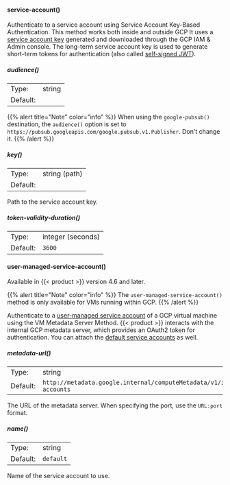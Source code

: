 ---
---
<!-- This file is under the copyright of Axoflow, and licensed under Apache License 2.0, except for using the Axoflow and AxoSyslog trademarks. -->

<!-- headings are intentionally level 4, don't change it -->
#### service-account()

Authenticate to a service account using Service Account Key-Based Authentication. This method works both inside and outside GCP It uses a [service account key](https://cloud.google.com/iam/docs/keys-create-delete) generated and downloaded through the GCP IAM & Admin console. The long-term service account key is used to generate short-term tokens for authentication (also called [self-signed JWT](https://google.aip.dev/auth/4111)).

##### audience()

|                  |                  |
| ---------------- | ---------------- |
| Type: | string |
| Default:         |  |

{{% alert title="Note" color="info" %}}
When using the `google-pubsub()` destination, the `audience()` option is set to `https://pubsub.googleapis.com/google.pubsub.v1.Publisher`. Don't change it.
{{% /alert %}}

##### key()

|                  |                  |
| ---------------- | ---------------- |
| Type: | string (path) |
| Default:         |  |

Path to the service account key.

##### token-validity-duration()

|                  |                  |
| ---------------- | ---------------- |
| Type: | integer (seconds) |
| Default:         | `3600` |

#### user-managed-service-account()

Available in {{< product >}} version 4.6 and later.

{{% alert title="Note" color="info" %}}
The `user-managed-service-account()` method is only available for VMs running within GCP.
{{% /alert %}}

Authenticate to a [user-managed service account](https://cloud.google.com/iam/docs/service-account-types#user-managed) of a GCP virtual machine using the VM Metadata Server Method. {{< product >}} interacts with the internal GCP metadata server, which provides an OAuth2 token for authentication. You can attach the [default service accounts](https://cloud.google.com/iam/docs/service-account-types#default) as well.

##### metadata-url()

|                  |                  |
| ---------------- | ---------------- |
| Type: | string |
| Default:         | `http://metadata.google.internal/computeMetadata/v1/instance/service-accounts` |

The URL of the metadata server. When specifying the port, use the `URL:port` format.

##### name()

|                  |                  |
| ---------------- | ---------------- |
| Type: | string |
| Default:         | `default` |

Name of the service account to use.
